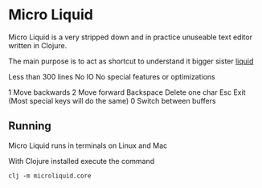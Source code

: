 # Micro Liquid
Micro Liquid is a very stripped down and in practice unuseable text editor written in Clojure.

The main purpose is to act as shortcut to understand it bigger sister [liquid](https://github.com/mogenslund/liquid)


Less than 300 lines
No IO
No special features or optimizations

1          Move backwards
2          Move forward
Backspace  Delete one char
Esc        Exit (Most special keys will do the same)
0          Switch between buffers

## Running
Micro Liquid runs in terminals on Linux and Mac

With Clojure installed execute the command

    clj -m microliquid.core

